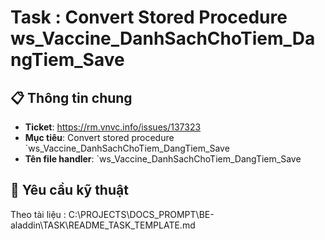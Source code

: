 # Task : Convert Stored Procedure ws_Vaccine_DanhSachChoTiem_DangTiem_Save

## 📋 Thông tin chung

- **Ticket**: https://rm.vnvc.info/issues/137323
- **Mục tiêu**: Convert stored procedure `ws_Vaccine_DanhSachChoTiem_DangTiem_Save
- **Tên file handler**: `ws_Vaccine_DanhSachChoTiem_DangTiem_Save

## 🎯 Yêu cầu kỹ thuật
Theo tài liệu : C:\PROJECTS\DOCS_PROMPT\BE-aladdin\TASK\README_TASK_TEMPLATE.md